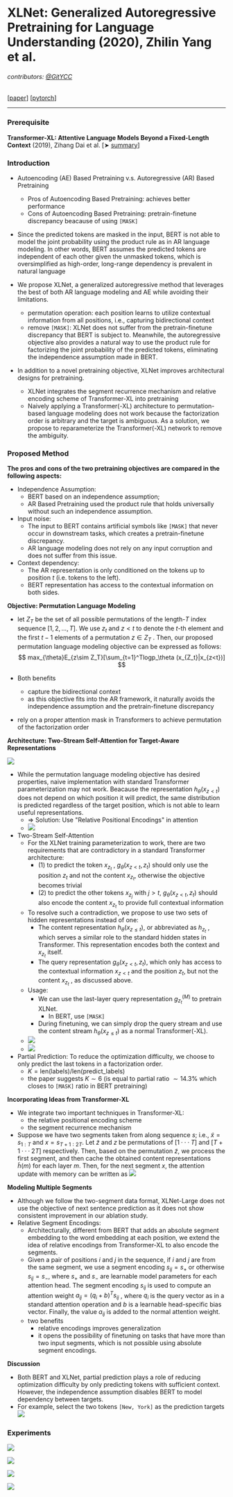 # XLNet: Generalized Autoregressive Pretraining for Language Understanding (2020), Zhilin Yang et al.

###### contributors: [@GitYCC](https://github.com/GitYCC)

\[[paper](https://arxiv.org/abs/1906.08237)\] \[[pytorch](https://github.com/huggingface/transformers/blob/master/src/transformers/models/xlnet/modeling_xlnet.py)\]

---

### Prerequisite

**Transformer-XL: Attentive Language Models Beyond a Fixed-Length Context** (2019), Zihang Dai et al. \[➤ [summary](nlp/Transformer-XL.md)\]



### Introduction

- Autoencoding (AE) Based Pretraining v.s. Autoregressive (AR) Based Pretraining
  - Pros of Autoencoding Based Pretraining: achieves better performance
  - Cons of Autoencoding Based Pretraining: pretrain-finetune discrepancy beacause of using `[MASK]`
- Since the predicted tokens are masked in the input, BERT is not able to model the joint probability using the product rule as in AR language modeling. In other words, BERT assumes the predicted tokens are independent of each other given the unmasked tokens, which is oversimplified as high-order, long-range dependency is prevalent in natural language

- We propose XLNet, a generalized autoregressive method that leverages the best of both AR language modeling and AE while avoiding their limitations.
  - permutation operation: each position learns to utilize contextual information from all positions, i.e., capturing bidirectional context
  - remove `[MASK]`: XLNet does not suffer from the pretrain-finetune discrepancy that BERT is subject to. Meanwhile, the autoregressive objective also provides a natural way to use the product rule for factorizing the joint probability of the predicted tokens, eliminating the independence assumption made in BERT.
- In addition to a novel pretraining objective, XLNet improves architectural designs for pretraining.
  - XLNet integrates the segment recurrence mechanism and relative encoding scheme of Transformer-XL into pretraining
  - Naively applying a Transformer(-XL) architecture to permutation-based language modeling does not work because the factorization order is arbitrary and the target is ambiguous. As a solution, we propose to reparameterize the Transformer(-XL) network to remove the ambiguity.



### Proposed Method

**The pros and cons of the two pretraining objectives are compared in the following aspects:**

- Independence Assumption: 
  - BERT based on an independence assumption; 
  - AR Based Pretraining used the product rule that holds universally without such an independence assumption.
- Input noise:
  - The input to BERT contains artificial symbols like `[MASK]` that never occur in downstream tasks, which creates a pretrain-finetune discrepancy.
  - AR language modeling does not rely on any input corruption and does not suffer from this issue.
- Context dependency:
  - The AR representation is only conditioned on the tokens up to position $t$ (i.e. tokens to the left).
  - BERT representation has access to the contextual information on both sides.



**Objective: Permutation Language Modeling**

- let $Z_T$ be the set of all possible permutations of the length-$T$ index sequence $[1, 2,..., T ]$. We use $z_t$ and $z<t$ to denote the $t$-th element and the first $t−1$ elements of a permutation $z ∈ Z_T$ . Then, our proposed permutation language modeling objective can be expressed as follows:
  $$
  max_{\theta}E_{z\sim Z_T}[\sum_{t=1}^Tlogp_\theta (x_{Z_t}|x_{z<t})]
  $$

- Both benefits
  - capture the bidirectional context
  - as this objective fits into the AR framework, it naturally avoids the independence assumption and the pretrain-finetune discrepancy
- rely on a proper attention mask in Transformers to achieve permutation of the factorization order



**Architecture: Two-Stream Self-Attention for Target-Aware Representations**

![](assets/XLNet_01.png)

- While the permutation language modeling objective has desired properties, naive implementation with standard Transformer parameterization may not work. Beacause the representation $h_{\theta}(x_{z<t})$ does not depend on which position it will predict, the same distribution is predicted regardless of the target position, which is not able to learn useful representations.
  - => Solution: Use "Relative Positional Encodings" in attention
  - ![](./assets/Transformer-XL_04.png)
- Two-Stream Self-Attention
  - For the XLNet training parameterization to work, there are two requirements that are contradictory in a standard Transformer architecture:
    - (1) to predict the token $x_{z_t}$ , $g_θ (x_{z<t} , z_t )$ should only use the position $z_t$ and not the content $x_{z_t}$, otherwise the objective becomes trivial
    - (2) to predict the other tokens $x_{z_j}$ with $j>t$, $g_θ(x_{z<t},z_t)$ should also encode the content $x_{z_t}$ to provide full contextual information
  - To resolve such a contradiction, we propose to use two sets of hidden representations instead of one:
    - The content representation $h_θ (x_{z≤t})$, or abbreviated as $h_{z_t}$ , which serves a similar role to the standard hidden states in Transformer. This representation encodes both the context and $x_{z_t}$ itself.
    - The query representation $g_θ(x_{z<t},z_t)$, which only has access to the contextual information $x_{z<t}$ and the position $z_t$, but not the content $x_{z_t}$ , as discussed above.
  - Usage:
    - We can use the last-layer query representation $g^{(M)}_{z_t}$ to pretrain XLNet.
      - In BERT, use `[MASK]` 
    - During finetuning, we can simply drop the query stream and use the content stream $h_θ (x_{z≤t})$ as a normal Transformer(-XL).
  - ![](assets/XLNet_02.png)
  - ![](assets/XLNet_03.png)
- Partial Prediction: To reduce the optimization difficulty, we choose to only predict the last tokens in a factorization order.
  - $K=\text{len}(\text{labels}) / \text{len}(\text{predict_labels})$
  - the paper suggests $K\sim 6$ (is equal to partial ratio $\sim 14.3\%$ which closes to `[MASK]` ratio in BERT pretraining)



**Incorporating Ideas from Transformer-XL**

- We integrate two important techniques in Transformer-XL: 
  - the relative positional encoding scheme
  - the segment recurrence mechanism
- Suppose we have two segments taken from along sequence $s$; i.e., $\tilde{x}=s_{1:T}$ and $x=s_{T+1:2T}$. Let $\tilde{z}$ and $z$ be permutations of $[1···T]$ and $[T + 1 ··· 2T ]$ respectively. Then, based on the permutation $\tilde{z}$, we process the first segment, and then cache the obtained content representations $\tilde{h}(m)$ for each layer $m$. Then, for the next segment $x$, the attention update with memory can be written as
  ![](assets/XLNet_04.png)



**Modeling Multiple Segments**

- Although we follow the two-segment data format, XLNet-Large does not use the objective of next sentence prediction as it does not show consistent improvement in our ablation study.
- Relative Segment Encodings: 
  - Architecturally, different from BERT that adds an absolute segment embedding to the word embedding at each position, we extend the idea of relative encodings from Transformer-XL to also encode the segments.
  - Given a pair of positions $i$ and $j$ in the sequence, if $i$ and $j$ are from the same segment, we use a segment encoding $s_{ij} = s_+$ or otherwise $s_{ij} = s_−$, where $s_+$ and $s_−$ are learnable model parameters for each attention head. The segment encoding $s_{ij}$ is used to compute an attention weight $a_{ij}=(q_i+b)^Ts_{ij}$ , where $q_i$ is the query vector as in a standard attention operation and $b$ is a learnable head-specific bias vector. Finally, the value $a_{ij}$ is added to the normal attention weight.
  - two benefits
    - relative encodings improves generalization
    - it opens the possibility of finetuning on tasks that have more than two input segments, which is not possible using absolute segment encodings.



**Discussion**

- Both BERT and XLNet, partial prediction plays a role of reducing optimization difficulty by only predicting tokens with sufficient context. However, the independence assumption disables BERT to model dependency between targets.
- For example, select the two tokens `[New, York]` as the prediction targets
  ![](assets/XLNet_05.png)



### Experiments

![](assets/XLNet_06.png)

![](assets/XLNet_07.png)

![](assets/XLNet_08.png)

![](assets/XLNet_09.png)

